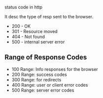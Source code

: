 status code in http

It desc the type of resp sent to the browser.

- 200 - OK
- 301 - Resource moved
- 404 - Not found
- 500 - internal server error


## Range of Response Codes

- 100 Range: Info responses for the browser
- 200 Range: success codes
- 300 Range:  for redirects
- 400 Range: user or client error codes
- 500 Range: server error codes